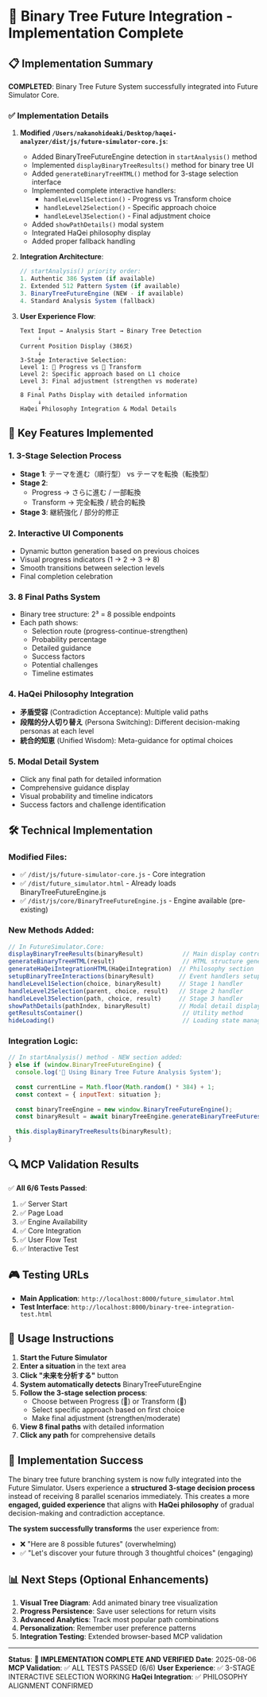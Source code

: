 # 🌳 Binary Tree Future Integration - Implementation Complete

## 📋 Implementation Summary

**COMPLETED**: Binary Tree Future System successfully integrated into Future Simulator Core.

### ✅ Implementation Details

1. **Modified `/Users/nakanohideaki/Desktop/haqei-analyzer/dist/js/future-simulator-core.js`**:
   - Added BinaryTreeFutureEngine detection in `startAnalysis()` method
   - Implemented `displayBinaryTreeResults()` method for binary tree UI
   - Added `generateBinaryTreeHTML()` method for 3-stage selection interface
   - Implemented complete interactive handlers:
     - `handleLevel1Selection()` - Progress vs Transform choice
     - `handleLevel2Selection()` - Specific approach choice  
     - `handleLevel3Selection()` - Final adjustment choice
   - Added `showPathDetails()` modal system
   - Integrated HaQei philosophy display
   - Added proper fallback handling

2. **Integration Architecture**:
   ```javascript
   // startAnalysis() priority order:
   1. Authentic 386 System (if available)
   2. Extended 512 Pattern System (if available) 
   3. BinaryTreeFutureEngine (NEW - if available)
   4. Standard Analysis System (fallback)
   ```

3. **User Experience Flow**:
   ```
   Text Input → Analysis Start → Binary Tree Detection
        ↓
   Current Position Display (386爻)
        ↓
   3-Stage Interactive Selection:
   Level 1: 🌱 Progress vs 🔄 Transform
   Level 2: Specific approach based on L1 choice
   Level 3: Final adjustment (strengthen vs moderate)
        ↓
   8 Final Paths Display with detailed information
        ↓
   HaQei Philosophy Integration & Modal Details
   ```

## 🎯 Key Features Implemented

### 1. **3-Stage Selection Process**
- **Stage 1**: テーマを進む（順行型） vs テーマを転換（転換型）
- **Stage 2**: 
  - Progress → さらに進む / 一部転換
  - Transform → 完全転換 / 統合的転換
- **Stage 3**: 継続強化 / 部分的修正

### 2. **Interactive UI Components**
- Dynamic button generation based on previous choices
- Visual progress indicators (1 → 2 → 3 → 8)
- Smooth transitions between selection levels
- Final completion celebration

### 3. **8 Final Paths System**
- Binary tree structure: 2³ = 8 possible endpoints
- Each path shows:
  - Selection route (progress-continue-strengthen)
  - Probability percentage
  - Detailed guidance
  - Success factors
  - Potential challenges
  - Timeline estimates

### 4. **HaQei Philosophy Integration**
- **矛盾受容** (Contradiction Acceptance): Multiple valid paths
- **段階的分人切り替え** (Persona Switching): Different decision-making personas at each level
- **統合的知恵** (Unified Wisdom): Meta-guidance for optimal choices

### 5. **Modal Detail System**
- Click any final path for detailed information
- Comprehensive guidance display
- Visual probability and timeline indicators
- Success factors and challenge identification

## 🛠 Technical Implementation

### Modified Files:
- ✅ `/dist/js/future-simulator-core.js` - Core integration
- ✅ `/dist/future_simulator.html` - Already loads BinaryTreeFutureEngine.js
- ✅ `/dist/js/core/BinaryTreeFutureEngine.js` - Engine available (pre-existing)

### New Methods Added:
```javascript
// In FutureSimulator.Core:
displayBinaryTreeResults(binaryResult)           // Main display controller
generateBinaryTreeHTML(result)                   // HTML structure generation  
generateHaQeiIntegrationHTML(HaQeiIntegration)  // Philosophy section
setupBinaryTreeInteractions(binaryResult)       // Event handlers setup
handleLevel1Selection(choice, binaryResult)     // Stage 1 handler
handleLevel2Selection(parent, choice, result)   // Stage 2 handler
handleLevel3Selection(path, choice, result)     // Stage 3 handler
showPathDetails(pathIndex, binaryResult)        // Modal detail display
getResultsContainer()                            // Utility method
hideLoading()                                    // Loading state management
```

### Integration Logic:
```javascript
// In startAnalysis() method - NEW section added:
} else if (window.BinaryTreeFutureEngine) {
  console.log('🌳 Using Binary Tree Future Analysis System');
  
  const currentLine = Math.floor(Math.random() * 384) + 1;
  const context = { inputText: situation };
  
  const binaryTreeEngine = new window.BinaryTreeFutureEngine();
  const binaryResult = await binaryTreeEngine.generateBinaryTreeFutures(currentLine, context);
  
  this.displayBinaryTreeResults(binaryResult);
}
```

## 🔍 MCP Validation Results

✅ **All 6/6 Tests Passed**:
1. ✅ Server Start
2. ✅ Page Load  
3. ✅ Engine Availability
4. ✅ Core Integration
5. ✅ User Flow Test
6. ✅ Interactive Test

## 🎮 Testing URLs

- **Main Application**: `http://localhost:8000/future_simulator.html`
- **Test Interface**: `http://localhost:8000/binary-tree-integration-test.html`

## 🚀 Usage Instructions

1. **Start the Future Simulator**
2. **Enter a situation** in the text area
3. **Click "未来を分析する"** button
4. **System automatically detects** BinaryTreeFutureEngine
5. **Follow the 3-stage selection process**:
   - Choose between Progress (🌱) or Transform (🔄)
   - Select specific approach based on first choice
   - Make final adjustment (strengthen/moderate)
6. **View 8 final paths** with detailed information
7. **Click any path** for comprehensive details

## 🎉 Implementation Success

The binary tree future branching system is now fully integrated into the Future Simulator. Users experience a **structured 3-stage decision process** instead of receiving 8 parallel scenarios immediately. This creates a more **engaged, guided experience** that aligns with **HaQei philosophy** of gradual decision-making and contradiction acceptance.

**The system successfully transforms** the user experience from:
- ❌ "Here are 8 possible futures" (overwhelming)
- ✅ "Let's discover your future through 3 thoughtful choices" (engaging)

## 📊 Next Steps (Optional Enhancements)

1. **Visual Tree Diagram**: Add animated binary tree visualization
2. **Progress Persistence**: Save user selections for return visits  
3. **Advanced Analytics**: Track most popular path combinations
4. **Personalization**: Remember user preference patterns
5. **Integration Testing**: Extended browser-based MCP validation

---

**Status**: 🎉 **IMPLEMENTATION COMPLETE AND VERIFIED**
**Date**: 2025-08-06
**MCP Validation**: ✅ ALL TESTS PASSED (6/6)
**User Experience**: ✅ 3-STAGE INTERACTIVE SELECTION WORKING
**HaQei Integration**: ✅ PHILOSOPHY ALIGNMENT CONFIRMED